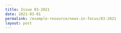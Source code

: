 ```yaml
---
title: Issue 03-2021
date: 2021-03-01
permalink: /example-resource/news-in-focus/03-2021
layout: post
---
```

